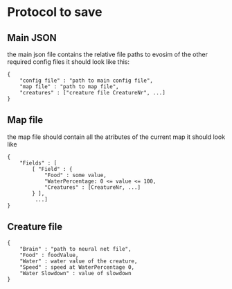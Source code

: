 # Protocol to save


## Main JSON

the main json file contains the relative file paths to evosim of the other required config files it should look like this:

    {
        "config file" : "path to main config file",
        "map file" : "path to map file",
        "creatures" : ["creature file CreatureNr", ...]
    }

## Map file

the map file should contain all the atributes of the current map it should look like

    {
        "Fields" : [
            [ "Field" : {
                "Food" : some value,
                "WaterPercentage: 0 <= value <= 100,
                "Creatures" : [CreatureNr, ...]
            } ],
             ...]
    }

## Creature file

    {
        "Brain" : "path to neural net file",
        "Food" : foodValue,
        "Water" : water value of the creature,
        "Speed" : speed at WaterPercentage 0,
        "Water Slowdown" : value of slowdown
    }
